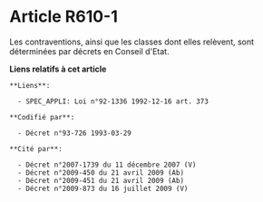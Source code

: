 # Article R610-1

Les contraventions, ainsi que les classes dont elles relèvent, sont déterminées par décrets en Conseil d'Etat.

**Liens relatifs à cet article**

	**Liens**:

	  - SPEC_APPLI: Loi n°92-1336 1992-12-16 art. 373

	**Codifié par**:

	  - Décret n°93-726 1993-03-29

	**Cité par**:

	  - Décret n°2007-1739 du 11 décembre 2007 (V)
	  - Décret n°2009-450 du 21 avril 2009 (Ab)
	  - Décret n°2009-451 du 21 avril 2009 (Ab)
	  - Décret n°2009-873 du 16 juillet 2009 (V)
